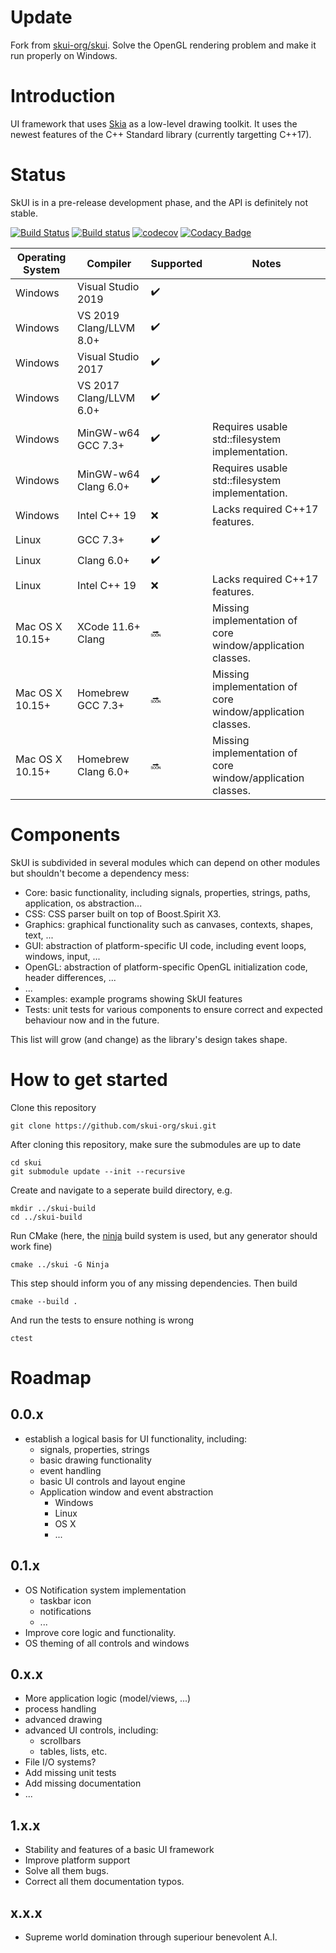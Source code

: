 # Update

Fork from [skui-org/skui](https://github.com/skui-org/skui).
Solve the OpenGL rendering problem and make it run properly on Windows.

# Introduction

UI framework that uses [Skia](https://skia.org/) as a low-level drawing toolkit.
It uses the newest features of the C++ Standard library (currently targetting C++17).

# Status

SkUI is in a pre-release development phase, and the API is definitely not stable.

[![Build Status](https://app.travis-ci.com/skui-org/skui.svg?branch=master)](https://app.travis-ci.com/skui-org/skui)
[![Build status](https://ci.appveyor.com/api/projects/status/s9t7o9k8u0p15e0x?svg=true)](https://ci.appveyor.com/project/RubenVanBoxem/skui)
[![codecov](https://codecov.io/gh/skui-org/skui/branch/master/graph/badge.svg)](https://codecov.io/gh/skui-org/skui)
[![Codacy Badge](https://api.codacy.com/project/badge/Grade/e461d12770cf4234b7d5a1ffcd880c2c)](https://www.codacy.com/manual/rubenvb/skui?utm_source=github.com&amp;utm_medium=referral&amp;utm_content=skui-org/skui&amp;utm_campaign=Badge_Grade)

| Operating System | Compiler                | Supported          | Notes |
|------------------| ------------------------|--------------------| ----- |
| Windows          | Visual Studio 2019      | :heavy_check_mark: |       |
| Windows          | VS 2019 Clang/LLVM 8.0+ | :heavy_check_mark: |       |
| Windows          | Visual Studio 2017      | :heavy_check_mark: |       |
| Windows          | VS 2017 Clang/LLVM 6.0+ | :heavy_check_mark: |       |
| Windows          | MinGW-w64 GCC 7.3+      | :heavy_check_mark: | Requires usable std::filesystem implementation. |
| Windows          | MinGW-w64 Clang 6.0+    | :heavy_check_mark: | Requires usable std::filesystem implementation. |
| Windows          | Intel C++ 19            |        :x:         | Lacks required C++17 features. |
| Linux            | GCC 7.3+                | :heavy_check_mark: |       |
| Linux            | Clang 6.0+              | :heavy_check_mark: |       |
| Linux            | Intel C++ 19            |        :x:         | Lacks required C++17 features. |
| Mac OS X 10.15+  | XCode 11.6+ Clang       |      :soon:        | Missing implementation of core window/application classes. |
| Mac OS X 10.15+  | Homebrew GCC 7.3+       |      :soon:        | Missing implementation of core window/application classes. |
| Mac OS X 10.15+  | Homebrew Clang 6.0+     |      :soon:        | Missing implementation of core window/application classes. |

# Components

SkUI is subdivided in several modules which can depend on other modules but shouldn't become a dependency mess:

 * Core: basic functionality, including signals, properties, strings, paths, application, os abstraction...
 * CSS: CSS parser built on top of Boost.Spirit X3.
 * Graphics: graphical functionality such as canvases, contexts, shapes, text, ...
 * GUI: abstraction of platform-specific UI code, including event loops, windows, input, ...
 * OpenGL: abstraction of platform-specific OpenGL initialization code, header differences, ...
 * ...
 * Examples: example programs showing SkUI features
 * Tests: unit tests for various components to ensure correct and expected behaviour now and in the future.

This list will grow (and change) as the library's design takes shape.

# How to get started

Clone this repository

    git clone https://github.com/skui-org/skui.git

After cloning this repository, make sure the submodules are up to date

    cd skui
    git submodule update --init --recursive

Create and navigate to a seperate build directory, e.g.

    mkdir ../skui-build
    cd ../skui-build

Run CMake (here, the [ninja](https://ninja-build.org/) build system is used, but any generator should work fine)

    cmake ../skui -G Ninja

This step should inform you of any missing dependencies.
Then build

    cmake --build .

And run the tests to ensure nothing is wrong

    ctest

# Roadmap

## 0.0.x

 * establish a logical basis for UI functionality, including:
   * signals, properties, strings
   * basic drawing functionality
   * event handling
   * basic UI controls and layout engine
   * Application window and event abstraction
     * Windows
     * Linux
     * OS X
     * ...

## 0.1.x

 * OS Notification system implementation
   * taskbar icon
   * notifications
   * ...
 * Improve core logic and functionality.
 * OS theming of all controls and windows

## 0.x.x

 * More application logic (model/views, ...)
 * process handling
 * advanced drawing
 * advanced UI controls, including:
   * scrollbars
   * tables, lists, etc.
 * File I/O systems?
 * Add missing unit tests
 * Add missing documentation
 * ...

## 1.x.x

 * Stability and features of a basic UI framework
 * Improve platform support
 * Solve all them bugs.
 * Correct all them documentation typos.

## x.x.x

 * Supreme world domination through superiour benevolent A.I.
